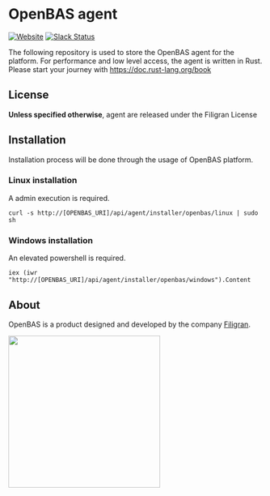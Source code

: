 # OpenBAS agent

[![Website](https://img.shields.io/badge/website-openbas.io-blue.svg)](https://openbas.io)
[![Slack Status](https://img.shields.io/badge/slack-3K%2B%20members-4A154B)](https://community.filigran.io)

The following repository is used to store the OpenBAS agent for the platform.
For performance and low level access, the agent is written in Rust. Please start your journey with https://doc.rust-lang.org/book

## License

**Unless specified otherwise**, agent are released under the Filigran License

## Installation

Installation process will be done through the usage of OpenBAS platform.

### Linux installation

A admin execution is required.

`curl -s http://[OPENBAS_URI]/api/agent/installer/openbas/linux | sudo sh`

### Windows installation

An elevated powershell is required.

`iex (iwr "http://[OPENBAS_URI]/api/agent/installer/openbas/windows").Content`

## About

OpenBAS is a product designed and developed by the company [Filigran](https://filigran.io).

<a href="https://filigran.io" alt="Filigran"><img src="https://github.com/OpenCTI-Platform/opencti/raw/master/.github/img/logo_filigran.png" width="300" /></a>